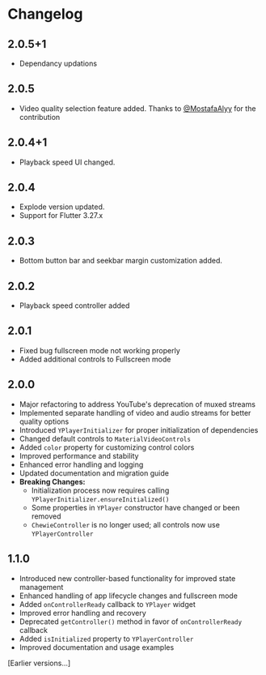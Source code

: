 # Changelog

## 2.0.5+1
- Dependancy updations

## 2.0.5
- Video quality selection feature added. Thanks to [@MostafaAlyy](https://github.com/MostafaAlyy)  for the contribution


## 2.0.4+1
- Playback speed UI changed.

## 2.0.4
- Explode version updated.
- Support for Flutter 3.27.x

## 2.0.3
- Bottom button bar and seekbar margin customization added.

## 2.0.2
- Playback speed controller added

## 2.0.1
- Fixed bug fullscreen mode not working properly
- Added additional controls to Fullscreen mode

## 2.0.0
- Major refactoring to address YouTube's deprecation of muxed streams
- Implemented separate handling of video and audio streams for better quality options
- Introduced `YPlayerInitializer` for proper initialization of dependencies
- Changed default controls to `MaterialVideoControls`
- Added `color` property for customizing control colors
- Improved performance and stability
- Enhanced error handling and logging
- Updated documentation and migration guide
- **Breaking Changes:**
    - Initialization process now requires calling `YPlayerInitializer.ensureInitialized()`
    - Some properties in `YPlayer` constructor have changed or been removed
    - `ChewieController` is no longer used; all controls now use `YPlayerController`

## 1.1.0
- Introduced new controller-based functionality for improved state management
- Enhanced handling of app lifecycle changes and fullscreen mode
- Added `onControllerReady` callback to `YPlayer` widget
- Improved error handling and recovery
- Deprecated `getController()` method in favor of `onControllerReady` callback
- Added `isInitialized` property to `YPlayerController`
- Improved documentation and usage examples

[Earlier versions...]
